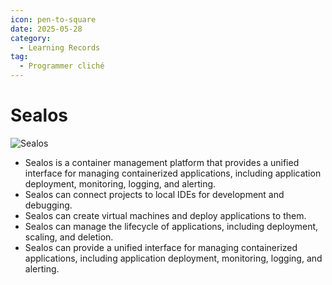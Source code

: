 ```yaml
---
icon: pen-to-square
date: 2025-05-28
category:
  - Learning Records
tag:
  - Programmer cliché
---
```


# Sealos
![Sealos](https://usw.sealos.io/)
- Sealos is a container management platform that provides a unified interface for managing containerized applications, including application deployment, monitoring, logging, and alerting.
- Sealos can connect projects to local IDEs for development and debugging.
- Sealos can create virtual machines and deploy applications to them.
- Sealos can manage the lifecycle of applications, including deployment, scaling, and deletion.
- Sealos can provide a unified interface for managing containerized applications, including application deployment, monitoring, logging, and alerting.
